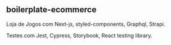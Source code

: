 ## boilerplate-ecommerce

Loja de Jogos com Next-js, styled-components, Graphql, Strapi.

Testes com Jest, Cypress, Storybook, React testing library.